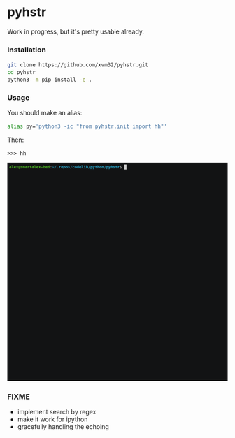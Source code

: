 # pyhstr

Work in progress, but it's pretty usable already.

### Installation

```bash
git clone https://github.com/xvm32/pyhstr.git
cd pyhstr
python3 -m pip install -e .
```

### Usage

You should make an alias:

```bash
alias py='python3 -ic "from pyhstr.init import hh"'
```

Then:

```
>>> hh
```

![screenshot](pyhstr.gif)

### FIXME 

- implement search by regex
- make it work for ipython
- gracefully handling the echoing